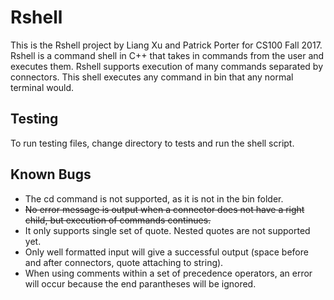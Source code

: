 # Rshell

This is the Rshell project by Liang Xu and Patrick Porter for CS100 Fall 2017. Rshell is a command shell in C++ that takes in commands from the user and executes them. Rshell supports execution of many commands separated by connectors. This shell executes any command in bin that any normal terminal would.

## Testing
To run testing files, change directory to tests and run the shell script.

## Known Bugs

- The cd command is not supported, as it is not in the bin folder.
- ~~No error message is output when a connector does not have a right child, but execution of commands continues.~~
- It only supports single set of quote. Nested quotes are not supported yet. 
- Only well formatted input will give a successful output (space before and after connectors, quote attaching to string).
- When using comments within a set of precedence operators, an error will occur because the end parantheses will be ignored.
